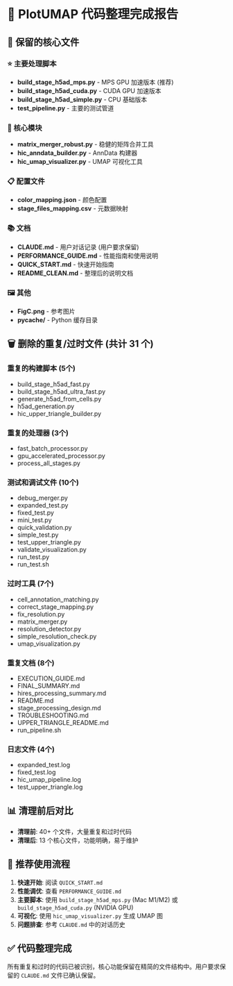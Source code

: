 # 📁 PlotUMAP 代码整理完成报告

## 🎯 保留的核心文件

### ⭐ 主要处理脚本
- **build_stage_h5ad_mps.py** - MPS GPU 加速版本 (推荐)
- **build_stage_h5ad_cuda.py** - CUDA GPU 加速版本
- **build_stage_h5ad_simple.py** - CPU 基础版本
- **test_pipeline.py** - 主要的测试管道

### 🔧 核心模块
- **matrix_merger_robust.py** - 稳健的矩阵合并工具
- **hic_anndata_builder.py** - AnnData 构建器
- **hic_umap_visualizer.py** - UMAP 可视化工具

### 📋 配置文件
- **color_mapping.json** - 颜色配置
- **stage_files_mapping.csv** - 元数据映射

### 📚 文档
- **CLAUDE.md** - 用户对话记录 (用户要求保留)
- **PERFORMANCE_GUIDE.md** - 性能指南和使用说明
- **QUICK_START.md** - 快速开始指南
- **README_CLEAN.md** - 整理后的说明文档

### 🖼️ 其他
- **FigC.png** - 参考图片
- **__pycache__/** - Python 缓存目录

## 🗑️ 删除的重复/过时文件 (共计 31 个)

### 重复的构建脚本 (5个)
- build_stage_h5ad_fast.py
- build_stage_h5ad_ultra_fast.py
- generate_h5ad_from_cells.py
- h5ad_generation.py
- hic_upper_triangle_builder.py

### 重复的处理器 (3个)
- fast_batch_processor.py
- gpu_accelerated_processor.py
- process_all_stages.py

### 测试和调试文件 (10个)
- debug_merger.py
- expanded_test.py
- fixed_test.py
- mini_test.py
- quick_validation.py
- simple_test.py
- test_upper_triangle.py
- validate_visualization.py
- run_test.py
- run_test.sh

### 过时工具 (7个)
- cell_annotation_matching.py
- correct_stage_mapping.py
- fix_resolution.py
- matrix_merger.py
- resolution_detector.py
- simple_resolution_check.py
- umap_visualization.py

### 重复文档 (8个)
- EXECUTION_GUIDE.md
- FINAL_SUMMARY.md
- hires_processing_summary.md
- README.md
- stage_processing_design.md
- TROUBLESHOOTING.md
- UPPER_TRIANGLE_README.md
- run_pipeline.sh

### 日志文件 (4个)
- expanded_test.log
- fixed_test.log
- hic_umap_pipeline.log
- test_upper_triangle.log

## 📊 清理前后对比

- **清理前**: 40+ 个文件，大量重复和过时代码
- **清理后**: 13 个核心文件，功能明确，易于维护

## 🚀 推荐使用流程

1. **快速开始**: 阅读 `QUICK_START.md`
2. **性能调优**: 查看 `PERFORMANCE_GUIDE.md`
3. **主要脚本**: 使用 `build_stage_h5ad_mps.py` (Mac M1/M2) 或 `build_stage_h5ad_cuda.py` (NVIDIA GPU)
4. **可视化**: 使用 `hic_umap_visualizer.py` 生成 UMAP 图
5. **问题排查**: 参考 `CLAUDE.md` 中的对话历史

## ✅ 代码整理完成

所有重复和过时的代码已被识别，核心功能保留在精简的文件结构中。用户要求保留的 `CLAUDE.md` 文件已确认保留。

